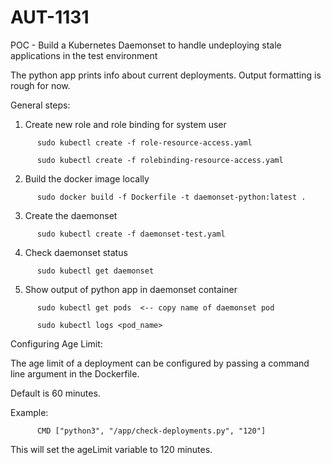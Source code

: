 # AUT-1131
POC - Build a Kubernetes Daemonset to handle undeploying stale applications in the test environment

The python app prints info about current deployments. Output formatting is rough for now.


General steps:

1. Create new role and role binding for system user
```
      sudo kubectl create -f role-resource-access.yaml
      
      sudo kubectl create -f rolebinding-resource-access.yaml
```
2. Build the docker image locally
```
      sudo docker build -f Dockerfile -t daemonset-python:latest .
 ```     
3. Create the daemonset
```
      sudo kubectl create -f daemonset-test.yaml
```     
4. Check daemonset status
```
      sudo kubectl get daemonset
```      
5. Show output of python app in daemonset container
```
      sudo kubectl get pods  <-- copy name of daemonset pod
      
      sudo kubectl logs <pod_name>
```

Configuring Age Limit:

The age limit of a deployment can be configured by passing a command line argument in the Dockerfile. 

Default is 60 minutes.

Example:
```
      CMD ["python3", "/app/check-deployments.py", "120"]
```
This will set the ageLimit variable to 120 minutes.
